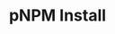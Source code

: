 ---
title: pNPM Install
description: Installing Settingly with pNPM. Recommended for local development and testing.
---